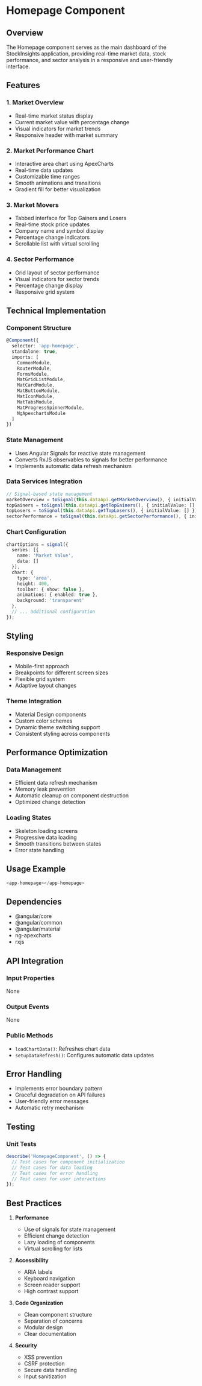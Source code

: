 # Homepage Component

## Overview
The Homepage component serves as the main dashboard of the StockInsights application, providing real-time market data, stock performance, and sector analysis in a responsive and user-friendly interface.

## Features

### 1. Market Overview
- Real-time market status display
- Current market value with percentage change
- Visual indicators for market trends
- Responsive header with market summary

### 2. Market Performance Chart
- Interactive area chart using ApexCharts
- Real-time data updates
- Customizable time ranges
- Smooth animations and transitions
- Gradient fill for better visualization

### 3. Market Movers
- Tabbed interface for Top Gainers and Losers
- Real-time stock price updates
- Company name and symbol display
- Percentage change indicators
- Scrollable list with virtual scrolling

### 4. Sector Performance
- Grid layout of sector performance
- Visual indicators for sector trends
- Percentage change display
- Responsive grid system

## Technical Implementation

### Component Structure
```typescript
@Component({
  selector: 'app-homepage',
  standalone: true,
  imports: [
    CommonModule,
    RouterModule,
    FormsModule,
    MatGridListModule,
    MatCardModule,
    MatButtonModule,
    MatIconModule,
    MatTabsModule,
    MatProgressSpinnerModule,
    NgApexchartsModule
  ]
})
```

### State Management
- Uses Angular Signals for reactive state management
- Converts RxJS observables to signals for better performance
- Implements automatic data refresh mechanism

### Data Services Integration
```typescript
// Signal-based state management
marketOverview = toSignal(this.dataApi.getMarketOverview(), { initialValue: null });
topGainers = toSignal(this.dataApi.getTopGainers(), { initialValue: [] });
topLosers = toSignal(this.dataApi.getTopLosers(), { initialValue: [] });
sectorPerformance = toSignal(this.dataApi.getSectorPerformance(), { initialValue: [] });
```

### Chart Configuration
```typescript
chartOptions = signal({
  series: [{
    name: 'Market Value',
    data: []
  }],
  chart: {
    type: 'area',
    height: 400,
    toolbar: { show: false },
    animations: { enabled: true },
    background: 'transparent'
  },
  // ... additional configuration
});
```

## Styling

### Responsive Design
- Mobile-first approach
- Breakpoints for different screen sizes
- Flexible grid system
- Adaptive layout changes

### Theme Integration
- Material Design components
- Custom color schemes
- Dynamic theme switching support
- Consistent styling across components

## Performance Optimization

### Data Management
- Efficient data refresh mechanism
- Memory leak prevention
- Automatic cleanup on component destruction
- Optimized change detection

### Loading States
- Skeleton loading screens
- Progressive data loading
- Smooth transitions between states
- Error state handling

## Usage Example

```typescript
<app-homepage></app-homepage>
```

## Dependencies

- @angular/core
- @angular/common
- @angular/material
- ng-apexcharts
- rxjs

## API Integration

### Input Properties
None

### Output Events
None

### Public Methods
- `loadChartData()`: Refreshes chart data
- `setupDataRefresh()`: Configures automatic data updates

## Error Handling

- Implements error boundary pattern
- Graceful degradation on API failures
- User-friendly error messages
- Automatic retry mechanism

## Testing

### Unit Tests
```typescript
describe('HomepageComponent', () => {
  // Test cases for component initialization
  // Test cases for data loading
  // Test cases for error handling
  // Test cases for user interactions
});
```

## Best Practices

1. **Performance**
   - Use of signals for state management
   - Efficient change detection
   - Lazy loading of components
   - Virtual scrolling for lists

2. **Accessibility**
   - ARIA labels
   - Keyboard navigation
   - Screen reader support
   - High contrast support

3. **Code Organization**
   - Clean component structure
   - Separation of concerns
   - Modular design
   - Clear documentation

4. **Security**
   - XSS prevention
   - CSRF protection
   - Secure data handling
   - Input sanitization 